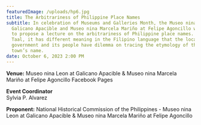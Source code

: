 ```yaml
---
featuredImage: /uploads/hp6.jpg
title: The Arbitrariness of Philippine Place Names
subtitle: In celebration of Museums and Galleries Month, the Museo nina Leon at
  Galicano Apacible and Museo nina Marcela Mariño at Felipe Agoncillo would like
  to propose a lecture on the arbitrariness of Philippine place names. Just like
  Taal, it has different meaning in the Filipino language that the local
  government and its people have dilemma on tracing the etymology of their
  town’s name.
date: October 6, 2023 2:00 PM
---
```

**V﻿enue:** Museo nina Leon at Galicano Apacible & Museo nina Marcela Mariño at Felipe Agoncillo Facebook Pages

**E﻿vent Coordinator**\
Sylvia P. Alvarez

**P﻿roponent:** National Historical Commission of the Philippines - Museo nina Leon at Galicano Apacible & Museo nina Marcela Mariño at Felipe Agoncillo